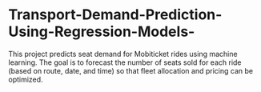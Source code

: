 # Transport-Demand-Prediction-Using-Regression-Models-
This project predicts seat demand for Mobiticket rides using machine learning. The goal is to forecast the number of seats sold for each ride (based on route, date, and time) so that fleet allocation and pricing can be optimized.
